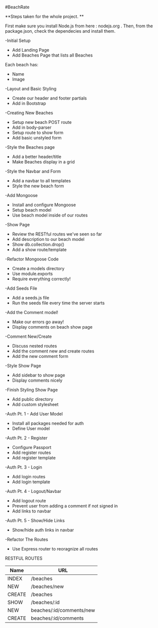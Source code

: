 #BeachRate

**Steps taken for the whole project. **

First make sure you install Node.js from here : nodejs.org .
Then, from the package.json, check the dependecies and install them.

-Initial Setup
* Add Landing Page
* Add Beaches Page that lists all Beaches

Each beach has:
   * Name
   * Image

-Layout and Basic Styling
* Create our header and footer partials
* Add in Bootstrap

-Creating New Beaches
* Setup new beach POST route
* Add in body-parser
* Setup route to show form
* Add basic unstyled form

-Style the Beaches page
* Add a better header/title
* Make Beaches display in a grid

-Style the Navbar and Form
* Add a navbar to all templates
* Style the new beach form

-Add Mongoose
* Install and configure Mongoose
* Setup beach model
* Use beach model inside of our routes

-Show Page
* Review the RESTful routes we've seen so far
* Add description to our beach model
* Show db.collection.drop()
* Add a show route/template

-Refactor Mongoose Code
* Create a models directory
* Use module.exports
* Require everything correctly!

-Add Seeds File
* Add a seeds.js file
* Run the seeds file every time the server starts

-Add the Comment model!
* Make our errors go away!
* Display comments on beach show page

-Comment New/Create
* Discuss nested routes
* Add the comment new and create routes
* Add the new comment form

-Style Show Page
* Add sidebar to show page
* Display comments nicely

-Finish Styling Show Page
* Add public directory
* Add custom stylesheet

-Auth Pt. 1 - Add User Model
* Install all packages needed for auth
* Define User model 

-Auth Pt. 2 - Register
* Configure Passport
* Add register routes
* Add register template

-Auth Pt. 3 - Login
* Add login routes
* Add login template

-Auth Pt. 4 - Logout/Navbar
* Add logout route
* Prevent user from adding a comment if not signed in
* Add links to navbar

-Auth Pt. 5 - Show/Hide Links
* Show/hide auth links in navbar 

-Refactor The Routes
* Use Express router to reoragnize all routes

RESTFUL ROUTES

| Name  | URL |
| ------------- | ------------- |
| INDEX  | /beaches  |
| NEW    | /beaches/new  |
|  CREATE | /beaches  |
|  SHOW | /beaches/:id  |
|  NEW  | beaches/:id/comments/new  |
| CREATE  | beaches/:id/comments |
